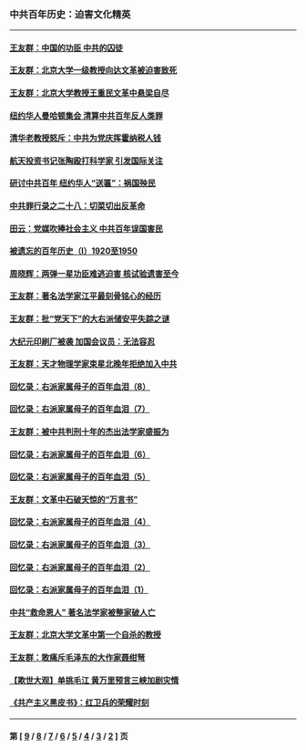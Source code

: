 ### 中共百年历史：迫害文化精英
---
#### [王友群：中国的功臣 中共的囚徒](../../pages/nf1176111/n13291790.md?10130430) 
#### [王友群：北京大学一级教授向达文革被迫害致死](../../pages/nf1176111/n13150966.md?10130430) 
#### [王友群：北京大学教授王重民文革中悬梁自尽](../../pages/nf1176111/n13084645.md?10130430) 
#### [纽约华人曼哈顿集会 清算中共百年反人类罪](../../pages/nf1176111/n13084157.md?10130430) 
#### [清华老教授怒斥：中共为党庆挥霍纳税人钱](../../pages/nf1176111/n13071430.md?10130430) 
#### [航天投资书记张陶殴打科学家 引发国际关注](../../pages/nf1176111/n13069132.md?10130430) 
#### [研讨中共百年 纽约华人“送匾”：祸国殃民](../../pages/nf1176111/n13057367.md?10130430) 
#### [中共罪行录之二十八：切菜切出反革命](../../pages/nf1176111/n13030600.md?10130430) 
#### [田云：党媒吹捧社会主义 中共百年误国害民](../../pages/nf1176111/n13006682.md?10130430) 
#### [被遗忘的百年历史（I）1920至1950](../../pages/nf1176111/n12986411.md?10130430) 
#### [周晓辉：两弹一星功臣难逃迫害 核试验遗害至今](../../pages/nf1176111/n12974997.md?10130430) 
#### [王友群：著名法学家江平最刻骨铭心的经历](../../pages/nf1176111/n12970787.md?10130430) 
#### [王友群：批“党天下”的大右派储安平失踪之谜](../../pages/nf1176111/n12954229.md?10130430) 
#### [大纪元印刷厂被袭 加国会议员：无法容忍](../../pages/nf1176111/n12883028.md?10130430) 
#### [王友群：天才物理学家束星北晚年拒绝加入中共](../../pages/nf1176111/n12792913.md?10130430) 
#### [回忆录：右派家属母子的百年血泪（8）](../../pages/nf1176111/n12706196.md?10130430) 
#### [回忆录：右派家属母子的百年血泪（7）](../../pages/nf1176111/n12706191.md?10130430) 
#### [王友群：被中共判刑十年的杰出法学家盛振为](../../pages/nf1176111/n12706141.md?10130430) 
#### [回忆录：右派家属母子的百年血泪（6）](../../pages/nf1176111/n12698863.md?10130430) 
#### [回忆录：右派家属母子的百年血泪（5）](../../pages/nf1176111/n12692515.md?10130430) 
#### [王友群：文革中石破天惊的“万言书”](../../pages/nf1176111/n12690994.md?10130430) 
#### [回忆录：右派家属母子的百年血泪（4）](../../pages/nf1176111/n12686410.md?10130430) 
#### [回忆录：右派家属母子的百年血泪（3）](../../pages/nf1176111/n12683820.md?10130430) 
#### [回忆录：右派家属母子的百年血泪（2）](../../pages/nf1176111/n12679738.md?10130430) 
#### [回忆录：右派家属母子的百年血泪（1）](../../pages/nf1176111/n12678112.md?10130430) 
#### [中共“救命恩人” 著名法学家被整家破人亡](../../pages/nf1176111/n12658168.md?10130430) 
#### [王友群：北京大学文革中第一个自杀的教授](../../pages/nf1176111/n12632697.md?10130430) 
#### [王友群：敢痛斥毛泽东的大作家聂绀弩](../../pages/nf1176111/n12384788.md?10130430) 
#### [【欺世大观】单挑毛江 黄万里预言三峡加剧灾情](../../pages/nf1176111/n12357101.md?10130430) 
#### [《共产主义黑皮书》：红卫兵的荣耀时刻](../../pages/nf1176111/n12190329.md?10130430) 

---
#### 第 [ [9](./9.md?10130430) / [8](./8.md?10130430) / [7](./7.md?10130430) / [6](./6.md?10130430) / [5](./5.md?10130430) / [4](./4.md?10130430) / [3](./3.md?10130430) / [2](./2.md?10130430) ] 页
